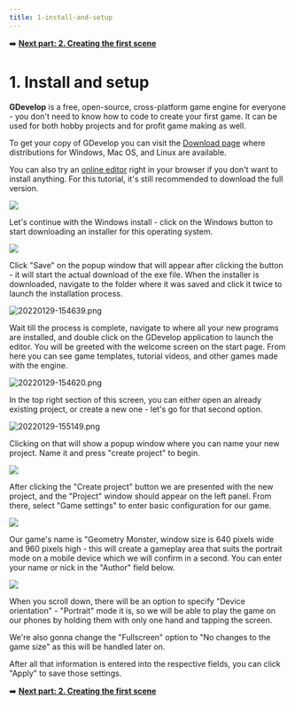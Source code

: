 ```yaml
---
title: 1-install-and-setup
---
```

➡️ **[Next part: 2. Creating the first scene](/gdevelop5/tutorials/geometry-monster/2-creating-first-scene)**

# 1. Install and setup

**GDevelop** is a free, open-source, cross-platform game engine for everyone - you don't need to know how to code to create your first game. It can be used for both hobby projects and for profit game making as well.

To get your copy of GDevelop you can visit the [Download page](https://gdevelop.io/download/) where distributions for Windows, Mac OS, and Linux are available.

You can also try an [online editor](https://editor.gdevelop.io/) right in your browser if you don't want to install anything. For this tutorial, it's still recommended to download the full version.

![](/gdevelop5/tutorials/geometry-monster/01_5.png)

Let's continue with the Windows install - click on the Windows button to start downloading an installer for this operating system.

![](/gdevelop5/tutorials/geometry-monster/04.png)

Click "Save" on the popup window that will appear after clicking the button - it will start the actual download of the exe file. When the installer is downloaded, navigate to the folder where it was saved and click it twice to launch the installation process.

![20220129-154639.png](/gdevelop5/tutorials/geometry-monster/1-install-and-setup/pasted/20220129-154639.png)

Wait till the process is complete, navigate to where all your new programs are installed, and double click on the GDevelop application to launch the editor. You will be greeted with the welcome screen on the start page. From here you can see game templates, tutorial videos, and other games made with the engine.

![20220129-154620.png](/gdevelop5/tutorials/geometry-monster/1-install-and-setup/pasted/20220129-154620.png)

In the top right section of this screen, you can either open an already existing project, or create a new one - let's go for that second option.

![20220129-155149.png](/gdevelop5/tutorials/geometry-monster/1-install-and-setup/pasted/20220129-155149.png)

Clicking on that will show a popup window where you can name your new project. Name it and press "create project" to begin.

![](/gdevelop5/tutorials/geometry-monster/10.png)

After clicking the "Create project" button we are presented with the new project, and the "Project" window should appear on the left panel. From there, select "Game settings" to enter basic configuration for our game.

![](/gdevelop5/tutorials/geometry-monster/11.png)

Our game's name is "Geometry Monster, window size is 640 pixels wide and 960 pixels high - this will create a gameplay area that suits the portrait mode on a mobile device which we will confirm in a second. You can enter your name or nick in the "Author" field below.

![](/gdevelop5/tutorials/geometry-monster/12_5.png)

When you scroll down, there will be an option to specify "Device orientation" - "Portrait" mode it is, so we will be able to play the game on our phones by holding them with only one hand and tapping the screen.

We're also gonna change the "Fullscreen" option to "No changes to the game size" as this will be handled later on.

After all that information is entered into the respective fields, you can click "Apply" to save those settings.

➡️ **[Next part: 2. Creating the first scene](/gdevelop5/tutorials/geometry-monster/2-creating-first-scene)**
